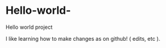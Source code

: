 # Hello-world-
Hello world project 

I like learning how to make changes as on github! ( edits, etc ). 
